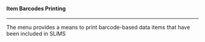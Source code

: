 #### Item Barcodes Printing
<hr>
The menu provides a means to print barcode-based data items that have been included in SLiMS
